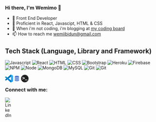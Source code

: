 ### Hi there, I'm Wemimo 👋
- 👀 Front End Developer
- 🌱 Proficient in React, Javascipt, HTML & CSS
- 💞️ When i'm not coding, i'm blogging at [my coding board](http://code.wemiibidun.com/)
- 📫 How to reach me wemiibidun@gmail.com

<!---
wemiibidun/wemiibidun is a ✨ special ✨ repository because its `README.md` (this file) appears on your GitHub profile.
You can click the Preview link to take a look at your changes.
--->

## Tech Stack (Language, Library and Framework)
![Javascript](https://img.shields.io/badge/Javascript-20232A?style=for-the-badge&logo=javascript&logoColor=F7DF1E)
![React](https://img.shields.io/badge/React-20232A?style=for-the-badge&logo=react&logoColor=61DAFB)
![HTML](https://img.shields.io/badge/HTML-E34F26?style=for-the-badge&logo=html5&logoColor=white)
![CSS](https://img.shields.io/badge/CSS-1572B6?&style=for-the-badge&logo=css3&logoColor=white)
![Bootstrap](https://img.shields.io/badge/bootstrap-20232A?style=for-the-badge&logo=bootstrap&logoColor=61DAFB)
![Heroku](https://img.shields.io/badge/heroku-4B275F?style=for-the-badge&logo=heroku&logoColor=61DAFB)
![Firebase](https://img.shields.io/badge/firebase-%23039BE5.svg?style=for-the-badge&amp;logo=firebase)
![NPM](https://img.shields.io/badge/NPM-%23000000.svg?style=for-the-badge&amp;logo=npm&amp;logoColor=white)
![Node](https://img.shields.io/badge/Node.js-43853D?style=for-the-badge&logo=node.js&logoColor=white)
![MongoDB](https://img.shields.io/badge/MongoDB-%234ea94b.svg?style=for-the-badge&amp;logo=mongodb&amp;logoColor=white)
![MySQL](https://img.shields.io/badge/mysql-%2300f.svg?style=for-the-badge&amp;logo=mysql&amp;logoColor=white)
![Git](https://img.shields.io/badge/GIT-E44C30?style=for-the-badge&logo=git&logoColor=white)
![Git](https://img.shields.io/badge/GitHub-100000?style=for-the-badge&logo=github&logoColor=white)


[<img align="left" alt="Visual Studio Code" width="26px" src="https://raw.githubusercontent.com/github/explore/80688e429a7d4ef2fca1e82350fe8e3517d3494d/topics/visual-studio-code/visual-studio-code.png" />][visualstudiocode]

[<img align="left" alt="SQL" width="26px" src="https://raw.githubusercontent.com/github/explore/80688e429a7d4ef2fca1e82350fe8e3517d3494d/topics/sql/sql.png" />][sql]

[<img align="left" alt="Terminal" width="26px" src="https://raw.githubusercontent.com/github/explore/80688e429a7d4ef2fca1e82350fe8e3517d3494d/topics/terminal/terminal.png" />][terminal]

<br />

### Connect with me:
[<img align="left" alt="LinkedIn" width="22px" src="https://cdn.jsdelivr.net/npm/simple-icons@v3/icons/linkedin.svg" />][linkedin]

<br />


[twitter]: https://twitter.com/wemiibidun
[linkedin]: https://www.linkedin.com/in/wemimoibidunmoye/
[visualstudiocode]: https://code.visualstudio.com/
[github]: https://github.com/
[git]: https://git-scm.com/
[html]: https://developer.mozilla.org/en-US/docs/Web/HTML
[css]: https://developer.mozilla.org/en-US/docs/Web/CSS
[javascript]: https://developer.mozilla.org/en-US/docs/Web/JavaScript
[react]: https://reactjs.org/
[sql]: https://en.wikipedia.org/wiki/SQL
[nodejs]: https://nodejs.org/en/docs/
[mongodb]: https://www.mongodb.com/
[terminal]: https://developer.mozilla.org/en-US/docs/Learn/Tools_and_testing/Understanding_client-side_tools/Command_line

